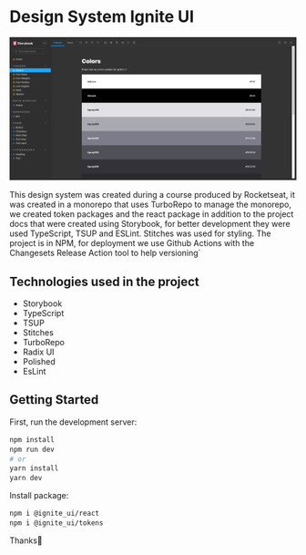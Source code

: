 # Design System Ignite UI

<p align="center">
  <img alt="Preview" src="./assets/preview.jpeg" />
</p>

This design system was created during a course produced by Rocketseat, it was created in a monorepo that uses TurboRepo to manage the monorepo, we created token packages and the react package in addition to the project docs that were created using Storybook, for better development they were used TypeScript, TSUP and ESLint. Stitches was used for styling. The project is in NPM, for deployment we use Github Actions with the Changesets Release Action tool to help versioning`

## Technologies used in the project

- Storybook
- TypeScript
- TSUP
- Stitches
- TurboRepo
- Radix UI
- Polished
- EsLint

## Getting Started

First, run the development server:

```bash
npm install
npm run dev
# or
yarn install
yarn dev
```

Install package:

```bash
npm i @ignite_ui/react
npm i @ignite_ui/tokens
```

Thanks🤙